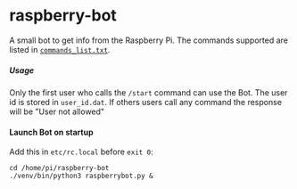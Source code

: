 raspberry-bot
=============

A small bot to get info from the Raspberry Pi.
The commands supported are listed in [`commands_list.txt`](../blob/master/commands_lis.txt).

##### Usage

Only the first user who calls the `/start` command can use the Bot. The user id is stored in `user_id.dat`. If others
users call any command the response will be "User not allowed"

#### Launch Bot on startup

Add this in `etc/rc.local` before `exit 0`:
```
cd /home/pi/raspberry-bot
./venv/bin/python3 raspberrybot.py &
```
